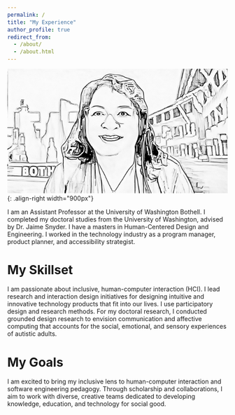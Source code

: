 ```yaml
---
permalink: /
title: "My Experience"
author_profile: true
redirect_from: 
  - /about/
  - /about.html
---
```


![Image of Annuska Generated in Lines](https://github.com/danper2024/APT/blob/master/images/AnnuskaZolyomi_lines.png){: .align-right width="900px"}

I am an Assistant Professor at the University of Washington Bothell. I completed my doctoral studies from the University of Washington, advised by Dr. Jaime Snyder.  I have a masters in Human-Centered Design and Engineering. I worked in the technology industry as a program manager, product planner, and accessibility strategist.

My Skillset
======
 I am passionate about inclusive, human-computer interaction (HCI). I lead research and interaction design initiatives for designing intuitive and innovative technology products that fit into our lives. I use participatory design and research methods.  For my doctoral research, I conducted grounded design research to envision communication and affective computing that accounts for the social, emotional, and sensory experiences of autistic adults.

My Goals
======
I am excited to bring my inclusive lens to human-computer interaction and software engineering pedagogy. Through scholarship and collaborations, I aim to work with diverse, creative teams dedicated to developing knowledge, education, and technology for social good.


